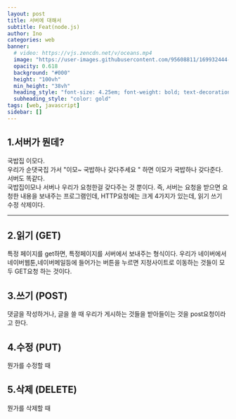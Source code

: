 ```yaml
---
layout: post
title: 서버에 대해서
subtitle: Feat(node.js)
author: Ino
categories: web
banner:
  # video: https://vjs.zencdn.net/v/oceans.mp4
  image: "https://user-images.githubusercontent.com/95608811/169932444-32124c9a-4013-4864-acf7-59a3db654886.png"
  opacity: 0.618
  background: "#000"
  height: "100vh"
  min_height: "38vh"
  heading_style: "font-size: 4.25em; font-weight: bold; text-decoration: underline"
  subheading_style: "color: gold"
tags: [web, javascript]
sidebar: []
---
```

## 1.서버가 뭔데?
국밥집 이모다.  
우리가 순댓국집 가서 "이모~ 국밥하나 갖다주세요 " 하면 이모가 국밥하나 갖다준다.  
서버도 똑같다.  
국밥집이모나 서버나 우리가 요청한걸 갖다주는 것 뿐이다. 
즉, 서버는 요청을 받으면 요청한 내용을 보내주는 프로그램인데,
HTTP요청에는 크게 4가지가 있는데, 읽기 쓰기 수정 삭제이다.
* * *

## 2.읽기 (GET)
특정 페이지를 get하면, 특정페이지를 서버에서 보내주는 형식이다.
우리가 네이버에서 네이버웹툰,네이버메일등에 들어가는 버튼을 누르면 지정사이트로 이동하는 것들이 모두 GET요청 하는 것이다.

## 3.쓰기 (POST)
댓글을 작성하거나, 글을 쓸 때 우리가 게시하는 것들을 받아들이는 것을 post요청이라고 한다.

## 4.수정 (PUT)
뭔가를 수정할 때
## 5.삭제 (DELETE)
뭔가를 삭제할 때